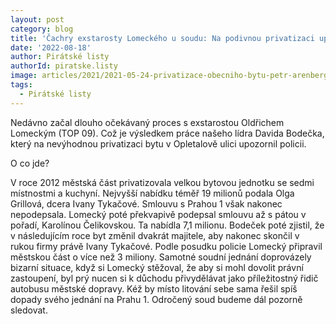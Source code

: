 ```yaml
---
layout: post
category: blog
title: 'Čachry exstarosty Lomeckého u soudu: Na podivnou privatizaci upozornili Piráti'
date: '2022-08-18'
author: Pirátské listy
authorId: piratske.listy
image: articles/2021/2021-05-24-privatizace-obecniho-bytu-petr-arenberger.jpg
tags:
  - Pirátské listy
---
```


Nedávno začal dlouho očekávaný proces s exstarostou Oldřichem Lomeckým (TOP 09). Což je výsledkem práce našeho lídra Davida Bodečka, který na nevýhodnou privatizaci bytu v Opletalově ulici upozornil policii.  

O co jde?  

V roce 2012 městská část privatizovala velkou bytovou jednotku se sedmi místnostmi a kuchyní. Nejvyšší nabídku téměř 19 milionů podala Olga Grillová, dcera Ivany Tykačové. Smlouvu s Prahou 1 však nakonec nepodepsala. Lomecký poté překvapivě podepsal smlouvu až s pátou v pořadí, Karolínou Čelikovskou. Ta nabídla 7,1 milionu. Bodeček poté zjistil, že v následujícím roce byt změnil dvakrát majitele, aby nakonec skončil v rukou firmy právě Ivany Tykačové. Podle posudku policie Lomecký připravil městskou část o více než 3 miliony. Samotné soudní jednání doprovázely bizarní situace, když si Lomecký stěžoval, že aby si mohl dovolit právní zastoupení, byl prý nucen si k důchodu přivydělávat jako příležitostný řidič autobusu městské dopravy. Kéž by místo litování sebe sama řešil spíš dopady svého jednání na Prahu 1. Odročený soud budeme dál pozorně sledovat.
